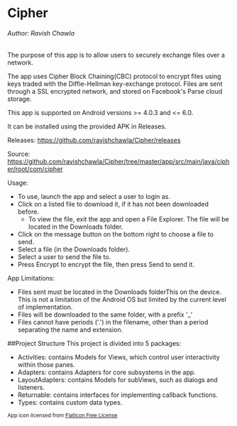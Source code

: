 # Cipher
###### Author: Ravish Chawla
The purpose of this app is to allow users to securely exchange files over a network.

The app uses Cipher Block Chaining(CBC) protocol to encrypt files using keys traded with the Diffie-Hellman key-exchange protocol. Files are sent through a SSL encrypted network, and stored on Facebook's Parse cloud storage.

This app is supported on Android versions >= 4.0.3 and <= 6.0.

It can be installed using the provided APK in Releases. 

Releases: https://github.com/ravishchawla/Cipher/releases

Source: https://github.com/ravishchawla/Cipher/tree/master/app/src/main/java/cipher/root/com/cipher


Usage:
  - To use, launch the app and select a user to login as.
  - Click on a listed file to download it, if it has not been downloaded before.
      - To view the file, exit the app and open a File Explorer. The file will be located in the Downloads folder.
  - Click on the message button on the bottom right to choose a file to send.
  - Select a file (in the Downloads folder).
  - Select a user to send the file to.
  - Press Encrypt to encrypt the file, then press Send to send it.

App Limitations:
  - Files sent must be located in the Downloads folderThis on the device. This is not a limitation of the Android OS but limited by the current level of implementation. 
  - Files will be downloaded to the same folder, with a prefix '_'
  - Files cannot have periods ('.') in the filename, other than a period separating the name and extension.

##Project Structure
This project is divided into 5 packages:

- Activities: contains Models for Views, which control user interactivity within those panes.
- Adapters: contains Adapters for core subsystems in the app.
- LayoutAdapters: contains Models for subViews, such as dialogs and listeners.
- Returnable: contains interfaces for implementing callback functions.
- Types: contains custom data types.

<sub> App icon licensed from [FlatIcon Free License](http://file000.flaticon.com/downloads/license/license.pdf) </sub>
